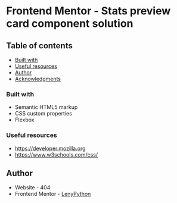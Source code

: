 # Frontend Mentor - Stats preview card component solution

## Table of contents
- [Built with](#built-with)
- [Useful resources](#useful-resources)
- [Author](#author)
- [Acknowledgments](#acknowledgments)

### Built with
- Semantic HTML5 markup
- CSS custom properties
- Flexbox

### Useful resources
- https://developer.mozilla.org
- https://www.w3schools.com/css/
## Author

- Website - 404
- Frontend Mentor - [LenyPython](https://www.frontendmentor.io/profile/LenyPython)



